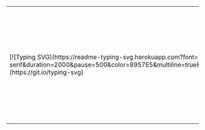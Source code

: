 <div align="center">
  <table>
    <tr>
      <td width="50%">
        [![Typing SVG](https://readme-typing-svg.herokuapp.com?font=sans-serif&duration=2000&pause=500&color=8957E5&multiline=true&width=435&height=100&lines=Hello%2C+my+name+is+Stepan;I'm+currently+learning+JS+%26+TS)](https://git.io/typing-svg)
      </td>
      <td width="50%">
        <img src="https://media.tenor.com/b0EG5.gif" alt="Purple GIF" width="300"/>
      </td>
    </tr>
  </table>
</div> 